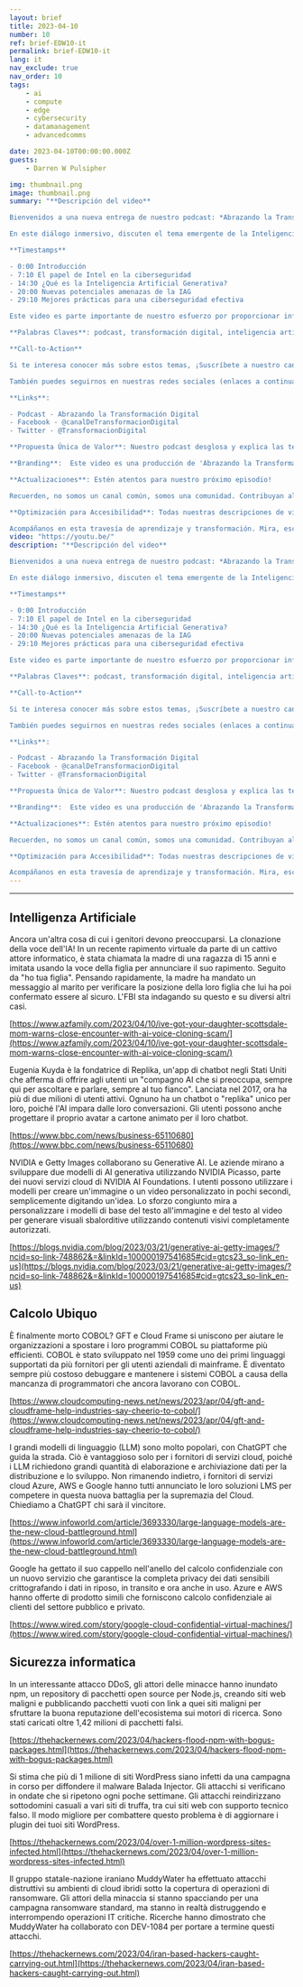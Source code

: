 ```yaml
---
layout: brief
title: 2023-04-10
number: 10
ref: brief-EDW10-it
permalink: brief-EDW10-it
lang: it
nav_exclude: true
nav_order: 10
tags:
    - ai
    - compute
    - edge
    - cybersecurity
    - datamanagement
    - advancedcomms

date: 2023-04-10T00:00:00.000Z
guests:
    - Darren W Pulsipher

img: thumbnail.png
image: thumbnail.png
summary: "**Descripción del video**

Bienvenidos a una nueva entrega de nuestro podcast: *Abrazando la Transformación Digital*. En el episodio de esta semana, nuestro anfitrión Darren tiene una conversación fascinante con el invitado recurrente, Steve Orrin, director técnico de Intel Federal.

En este diálogo inmersivo, discuten el tema emergente de la Inteligencia Artificial Generativa (IAG) y cómo asegurarla de los ataques cibernéticos. La IAG ha abierto nuevos canales de ataques que los ciberdelincuentes están explotando cada vez más. Por lo tanto, debemos establecer nuevas mejores prácticas de ciberseguridad para manejar este nuevo paradigma.

**Timestamps**

- 0:00 Introducción 
- 7:10 El papel de Intel en la ciberseguridad
- 14:30 ¿Qué es la Inteligencia Artificial Generativa?
- 20:00 Nuevas potenciales amenazas de la IAG
- 29:10 Mejores prácticas para una ciberseguridad efectiva

Este video es parte importante de nuestro esfuerzo por proporcionar información crucial y actualizada sobre transformación digital y temas de ciberseguridad. 

**Palabras Claves**: podcast, transformación digital, inteligencia artificial generativa, ciberseguridad, ataques cibernéticos.

**Call-to-Action**

Si te interesa conocer más sobre estos temas, ¡Suscríbete a nuestro canal, dale like y comparte el video! 

También puedes seguirnos en nuestras redes sociales (enlaces a continuación) para estar al día con los episodios más recientes de nuestro podcast. 

**Links**: 

- Podcast - Abrazando la Transformación Digital
- Facebook - @canalDeTransformacionDigital
- Twitter - @TransformacionDigital

**Propuesta Única de Valor**: Nuestro podcast desglosa y explica las tendencias emergentes en transformación digital y ciberseguridad, con invitados expertos en la materia como Steve Orrin de Intel.

**Branding**:  Este video es una producción de 'Abrazando la Transformación Digital', su fuente confiable para la comprensión de la revolución de la transformación digital. 

**Actualizaciones**: Estén atentos para nuestro próximo episodio!

Recuerden, no somos un canal común, somos una comunidad. Contribuyan al diálogo y hagamos crecer juntos nuestro entendimiento de la ciberseguridad y la transformación digital.  

**Optimización para Accesibilidad**: Todas nuestras descripciones de video incluyen texto alternativo para imágenes y usamos un lenguaje claro para nuestros visitantes con discapacidades visuales.

Acompáñanos en esta travesía de aprendizaje y transformación. Mira, escucha y descubre con nosotros en *'Abrazando la Transformación Digital'*.Blog: https://embracingdigital.org/brief-EDW70-esPodcast: https://share.transistor.fm/s/1792d234"
video: "https://youtu.be/"
description: "**Descripción del video**

Bienvenidos a una nueva entrega de nuestro podcast: *Abrazando la Transformación Digital*. En el episodio de esta semana, nuestro anfitrión Darren tiene una conversación fascinante con el invitado recurrente, Steve Orrin, director técnico de Intel Federal.

En este diálogo inmersivo, discuten el tema emergente de la Inteligencia Artificial Generativa (IAG) y cómo asegurarla de los ataques cibernéticos. La IAG ha abierto nuevos canales de ataques que los ciberdelincuentes están explotando cada vez más. Por lo tanto, debemos establecer nuevas mejores prácticas de ciberseguridad para manejar este nuevo paradigma.

**Timestamps**

- 0:00 Introducción 
- 7:10 El papel de Intel en la ciberseguridad
- 14:30 ¿Qué es la Inteligencia Artificial Generativa?
- 20:00 Nuevas potenciales amenazas de la IAG
- 29:10 Mejores prácticas para una ciberseguridad efectiva

Este video es parte importante de nuestro esfuerzo por proporcionar información crucial y actualizada sobre transformación digital y temas de ciberseguridad. 

**Palabras Claves**: podcast, transformación digital, inteligencia artificial generativa, ciberseguridad, ataques cibernéticos.

**Call-to-Action**

Si te interesa conocer más sobre estos temas, ¡Suscríbete a nuestro canal, dale like y comparte el video! 

También puedes seguirnos en nuestras redes sociales (enlaces a continuación) para estar al día con los episodios más recientes de nuestro podcast. 

**Links**: 

- Podcast - Abrazando la Transformación Digital
- Facebook - @canalDeTransformacionDigital
- Twitter - @TransformacionDigital

**Propuesta Única de Valor**: Nuestro podcast desglosa y explica las tendencias emergentes en transformación digital y ciberseguridad, con invitados expertos en la materia como Steve Orrin de Intel.

**Branding**:  Este video es una producción de 'Abrazando la Transformación Digital', su fuente confiable para la comprensión de la revolución de la transformación digital. 

**Actualizaciones**: Estén atentos para nuestro próximo episodio!

Recuerden, no somos un canal común, somos una comunidad. Contribuyan al diálogo y hagamos crecer juntos nuestro entendimiento de la ciberseguridad y la transformación digital.  

**Optimización para Accesibilidad**: Todas nuestras descripciones de video incluyen texto alternativo para imágenes y usamos un lenguaje claro para nuestros visitantes con discapacidades visuales.

Acompáñanos en esta travesía de aprendizaje y transformación. Mira, escucha y descubre con nosotros en *'Abrazando la Transformación Digital'*.Blog: https://embracingdigital.org/brief-EDW70-esPodcast: https://share.transistor.fm/s/1792d234"
---
```






---

## Intelligenza Artificiale

Ancora un'altra cosa di cui i genitori devono preoccuparsi. La clonazione della voce dell'IA! In un recente rapimento virtuale da parte di un cattivo attore informatico, è stata chiamata la madre di una ragazza di 15 anni e imitata usando la voce della figlia per annunciare il suo rapimento. Seguito da "ho tua figlia". Pensando rapidamente, la madre ha mandato un messaggio al marito per verificare la posizione della loro figlia che lui ha poi confermato essere al sicuro. L'FBI sta indagando su questo e su diversi altri casi.

[https://www.azfamily.com/2023/04/10/ive-got-your-daughter-scottsdale-mom-warns-close-encounter-with-ai-voice-cloning-scam/](https://www.azfamily.com/2023/04/10/ive-got-your-daughter-scottsdale-mom-warns-close-encounter-with-ai-voice-cloning-scam/)

Eugenia Kuyda è la fondatrice di Replika, un'app di chatbot negli Stati Uniti che afferma di offrire agli utenti un "compagno AI che si preoccupa, sempre qui per ascoltare e parlare, sempre al tuo fianco". Lanciata nel 2017, ora ha più di due milioni di utenti attivi. Ognuno ha un chatbot o "replika" unico per loro, poiché l'AI impara dalle loro conversazioni. Gli utenti possono anche progettare il proprio avatar a cartone animato per il loro chatbot.

[https://www.bbc.com/news/business-65110680](https://www.bbc.com/news/business-65110680)

NVIDIA e Getty Images collaborano su Generative AI. Le aziende mirano a sviluppare due modelli di AI generativa utilizzando NVIDIA Picasso, parte dei nuovi servizi cloud di NVIDIA AI Foundations. I utenti possono utilizzare i modelli per creare un'immagine o un video personalizzato in pochi secondi, semplicemente digitando un'idea. Lo sforzo congiunto mira a personalizzare i modelli di base del testo all'immagine e del testo al video per generare visuali sbalorditive utilizzando contenuti visivi completamente autorizzati.

[https://blogs.nvidia.com/blog/2023/03/21/generative-ai-getty-images/?ncid=so-link-748862&=&linkId=100000197541685#cid=gtcs23_so-link_en-us](https://blogs.nvidia.com/blog/2023/03/21/generative-ai-getty-images/?ncid=so-link-748862&=&linkId=100000197541685#cid=gtcs23_so-link_en-us)

## Calcolo Ubiquo

È finalmente morto COBOL? GFT e Cloud Frame si uniscono per aiutare le organizzazioni a spostare i loro programmi COBOL su piattaforme più efficienti. COBOL è stato sviluppato nel 1959 come uno dei primi linguaggi supportati da più fornitori per gli utenti aziendali di mainframe. È diventato sempre più costoso debuggare e mantenere i sistemi COBOL a causa della mancanza di programmatori che ancora lavorano con COBOL.

[https://www.cloudcomputing-news.net/news/2023/apr/04/gft-and-cloudframe-help-industries-say-cheerio-to-cobol/](https://www.cloudcomputing-news.net/news/2023/apr/04/gft-and-cloudframe-help-industries-say-cheerio-to-cobol/)

I grandi modelli di linguaggio (LLM) sono molto popolari, con ChatGPT che guida la strada. Ciò è vantaggioso solo per i fornitori di servizi cloud, poiché i LLM richiedono grandi quantità di elaborazione e archiviazione dati per la distribuzione e lo sviluppo. Non rimanendo indietro, i fornitori di servizi cloud Azure, AWS e Google hanno tutti annunciato le loro soluzioni LMS per competere in questa nuova battaglia per la supremazia del Cloud. Chiediamo a ChatGPT chi sarà il vincitore.

[https://www.infoworld.com/article/3693330/large-language-models-are-the-new-cloud-battleground.html](https://www.infoworld.com/article/3693330/large-language-models-are-the-new-cloud-battleground.html)

Google ha gettato il suo cappello nell'anello del calcolo confidenziale con un nuovo servizio che garantisce la completa privacy dei dati sensibili crittografando i dati in riposo, in transito e ora anche in uso. Azure e AWS hanno offerte di prodotto simili che forniscono calcolo confidenziale ai clienti del settore pubblico e privato.

[https://www.wired.com/story/google-cloud-confidential-virtual-machines/](https://www.wired.com/story/google-cloud-confidential-virtual-machines/)

## Sicurezza informatica

In un interessante attacco DDoS, gli attori delle minacce hanno inundato npm, un repository di pacchetti open source per Node.js, creando siti web maligni e pubblicando pacchetti vuoti con link a quei siti maligni per sfruttare la buona reputazione dell'ecosistema sui motori di ricerca. Sono stati caricati oltre 1,42 milioni di pacchetti falsi.

[https://thehackernews.com/2023/04/hackers-flood-npm-with-bogus-packages.html](https://thehackernews.com/2023/04/hackers-flood-npm-with-bogus-packages.html)

Si stima che più di 1 milione di siti WordPress siano infetti da una campagna in corso per diffondere il malware Balada Injector. Gli attacchi si verificano in ondate che si ripetono ogni poche settimane. Gli attacchi reindirizzano sottodomini casuali a vari siti di truffa, tra cui siti web con supporto tecnico falso. Il modo migliore per combattere questo problema è di aggiornare i plugin dei tuoi siti WordPress.

[https://thehackernews.com/2023/04/over-1-million-wordpress-sites-infected.html](https://thehackernews.com/2023/04/over-1-million-wordpress-sites-infected.html)

Il gruppo statale-nazione iraniano MuddyWater ha effettuato attacchi distruttivi su ambienti di cloud ibridi sotto la copertura di operazioni di ransomware. Gli attori della minaccia si stanno spacciando per una campagna ransomware standard, ma stanno in realtà distruggendo e interrompendo operazioni IT critiche. Ricerche hanno dimostrato che MuddyWater ha collaborato con DEV-1084 per portare a termine questi attacchi.

[https://thehackernews.com/2023/04/iran-based-hackers-caught-carrying-out.html](https://thehackernews.com/2023/04/iran-based-hackers-caught-carrying-out.html)


